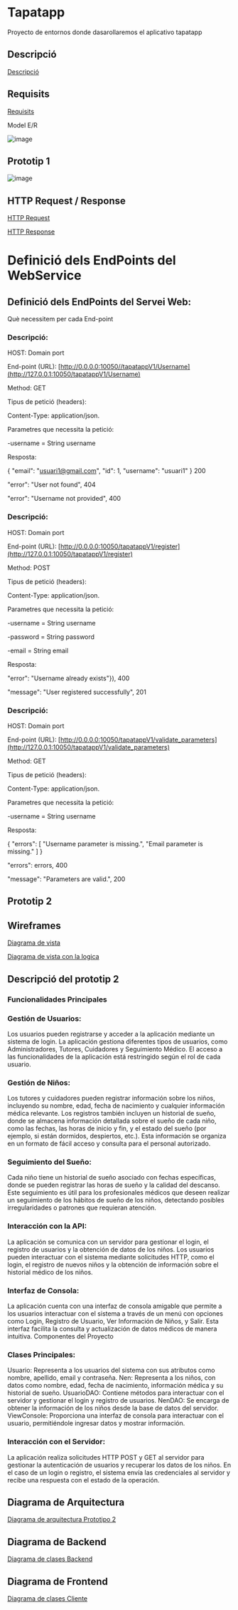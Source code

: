 # Tapatapp
Proyecto de entornos donde dasarollaremos el aplicativo tapatapp

## Descripció

[Descripció](Descripció.md)

## Requisits

[Requisits](Requisits.md)

Model E/R

![image](https://github.com/user-attachments/assets/c1178d92-1b17-4b45-9505-0a5871406751)

## Prototip 1

![image](https://github.com/user-attachments/assets/e178af31-c711-4232-817c-3bf618896f1e)


## HTTP Request / Response

[HTTP Request](HttpRequest.md)

[HTTP Response](HttpResponse.md)

# Definició dels EndPoints del WebService

## Definició dels EndPoints del Servei Web:

Què necessitem per cada End-point

### Descripció: 

HOST: Domain port

End-point (URL): [http://0.0.0.0:10050//tapatappV1/Username](http://127.0.0.1:10050/tapatappV1/Username)

Method: GET

Tipus de petició (headers): 

Content-Type: application/json.

Parametres que necessita la petició:

-username = String username

Resposta:

{
  "email": "usuari1@gmail.com",
  "id": 1,
  "username": "usuari1" 
} 200

"error": "User not found", 404

"error": "Username not provided", 400

### Descripció: 

HOST: Domain port

End-point (URL): [http://0.0.0.0:10050/tapatappV1/register](http://127.0.0.1:10050/tapatappV1/register)

Method: POST

Tipus de petició (headers): 

Content-Type: application/json.

Parametres que necessita la petició:

-username = String username

-password = String password

-email = String email

Resposta:

"error": "Username already exists"}), 400

"message": "User registered successfully", 201

### Descripció: 

HOST: Domain port

End-point (URL): [http://0.0.0.0:10050/tapatappV1/validate_parameters](http://127.0.0.1:10050/tapatappV1/validate_parameters)

Method: GET

Tipus de petició (headers): 

Content-Type: application/json.

Parametres que necessita la petició:

-username = String username

Resposta:

{
"errors": [
"Username parameter is missing.",
"Email parameter is missing."
]
}

"errors": errors, 400

"message": "Parameters are valid.", 200

## Prototip 2

## Wireframes

[Diagrama de vista](https://github.com/mactiburon/tapatapp/blob/main/Prototype2/DiagramaVistaP2.mermaid)

[Diagrama de vista con la logica](https://github.com/mactiburon/tapatapp/blob/main/Prototype2/DiagramaVistaLogicaP2.mermaid)

## Descripció del prototip 2

### Funcionalidades Principales
### Gestión de Usuarios:

Los usuarios pueden registrarse y acceder a la aplicación mediante un sistema de login.
La aplicación gestiona diferentes tipos de usuarios, como Administradores, Tutores, Cuidadores y Seguimiento Médico.
El acceso a las funcionalidades de la aplicación está restringido según el rol de cada usuario.

### Gestión de Niños:

Los tutores y cuidadores pueden registrar información sobre los niños, incluyendo su nombre, edad, fecha de nacimiento y cualquier información médica relevante.
Los registros también incluyen un historial de sueño, donde se almacena información detallada sobre el sueño de cada niño, como las fechas, las horas de inicio y fin, y el estado del sueño (por ejemplo, si están dormidos, despiertos, etc.).
Esta información se organiza en un formato de fácil acceso y consulta para el personal autorizado.

### Seguimiento del Sueño:

Cada niño tiene un historial de sueño asociado con fechas específicas, donde se pueden registrar las horas de sueño y la calidad del descanso.
Este seguimiento es útil para los profesionales médicos que deseen realizar un seguimiento de los hábitos de sueño de los niños, detectando posibles irregularidades o patrones que requieran atención.

### Interacción con la API:

La aplicación se comunica con un servidor para gestionar el login, el registro de usuarios y la obtención de datos de los niños.
Los usuarios pueden interactuar con el sistema mediante solicitudes HTTP, como el login, el registro de nuevos niños y la obtención de información sobre el historial médico de los niños.

### Interfaz de Consola:

La aplicación cuenta con una interfaz de consola amigable que permite a los usuarios interactuar con el sistema a través de un menú con opciones como Login, Registro de Usuario, Ver Información de Niños, y Salir.
Esta interfaz facilita la consulta y actualización de datos médicos de manera intuitiva.
Componentes del Proyecto

### Clases Principales:

Usuario: Representa a los usuarios del sistema con sus atributos como nombre, apellido, email y contraseña.
Nen: Representa a los niños, con datos como nombre, edad, fecha de nacimiento, información médica y su historial de sueño.
UsuarioDAO: Contiene métodos para interactuar con el servidor y gestionar el login y registro de usuarios.
NenDAO: Se encarga de obtener la información de los niños desde la base de datos del servidor.
ViewConsole: Proporciona una interfaz de consola para interactuar con el usuario, permitiéndole ingresar datos y mostrar información.

### Interacción con el Servidor:

La aplicación realiza solicitudes HTTP POST y GET al servidor para gestionar la autenticación de usuarios y recuperar los datos de los niños.
En el caso de un login o registro, el sistema envía las credenciales al servidor y recibe una respuesta con el estado de la operación.

## Diagrama de Arquitectura
[Diagrama de arquitectura Prototipo 2](https://github.com/mactiburon/tapatapp/blob/main/Prototype2/DiagramaArquitecturaP2.mermaid)

## Diagrama de Backend

[Diagrama de clases Backend](https://github.com/mactiburon/tapatapp/blob/main/Prototype2/BackendP2.py)

## Diagrama de Frontend

[Diagrama de clases Cliente](https://github.com/mactiburon/tapatapp/blob/main/Prototype2/ClienteP2.py)
